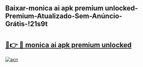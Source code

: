 
## Baixar-monica ai apk premium unlocked-Premium-Atualizado-Sem-Anúncio-Grátis-!21s9t

# <h2><a href="https://andorid.site?title=monica_ai_apk_premium_unlocked&ref=27">🔗👉 🔴 monica ai apk premium unlocked</a></h2>

[![acn](https://github.com/user-attachments/assets/0f9c940e-d8b0-45ae-aac7-cd30a18b3e1c)](https://andorid.site?title=monica_ai_apk_premium_unlocked&ref=27)

